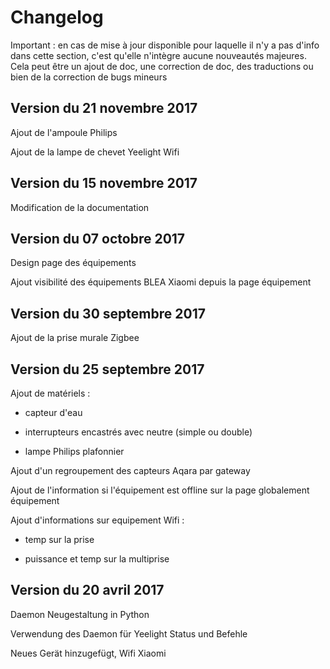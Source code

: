 # Changelog

Important : en cas de mise à jour disponible pour laquelle il n'y a pas d'info dans cette section, c'est qu'elle n'intègre aucune nouveautés majeures. Cela peut être un ajout de doc, une correction de doc, des traductions ou bien de la correction de bugs mineurs

## Version du 21 novembre 2017

Ajout de l'ampoule Philips

Ajout de la lampe de chevet Yeelight Wifi

## Version du 15 novembre 2017

Modification de la documentation

## Version du 07 octobre 2017

Design page des équipements

Ajout visibilité des équipements BLEA Xiaomi depuis la page équipement

## Version du 30 septembre 2017

Ajout de la prise murale Zigbee

## Version du 25 septembre 2017

Ajout de matériels :

* capteur d'eau

* interrupteurs encastrés avec neutre (simple ou double)

* lampe Philips plafonnier


Ajout d'un regroupement des capteurs Aqara par gateway

Ajout de l'information si l'équipement est offline sur la page globalement équipement

Ajout d'informations sur equipement Wifi :

* temp sur la prise

* puissance et temp sur la multiprise

## Version du 20 avril 2017

Daemon Neugestaltung in Python

Verwendung des Daemon für Yeelight Status und Befehle

Neues Gerät hinzugefügt, Wifi Xiaomi